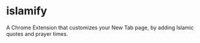 # islamify
A Chrome Extension that customizes your New Tab page, by adding Islamic quotes and prayer times. 
